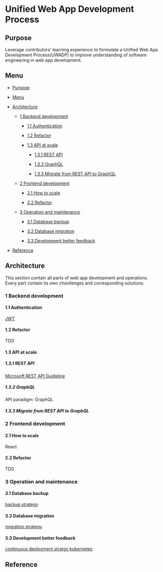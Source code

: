 # Unified Web App Development Process

## Purpose 

Leverage contributors' learning experience to formulate a Unified Web App Development Process(UWADP) to improve understanding of software engineering in web app development.

## Menu

- [Purpose](#purpose)

- [Menu](#menu)

- [Architecture](#architecture)

    - [1 Backend development](#1-backend-development)
    
        - [1.1 Authentication](#11-authentication)
    
        - [1.2 Refactor](#12-refactor)
    
        - [1.3 API at scale](#13-api-at-scale)

            - [1.3.1 REST API](#131-rest-api)

            - [1.3.2 GraphQL](#132-graphql)

            - [1.3.3 Migrate from REST API to GraphQL](#133-migrate-from-rest-api-to-graphql)
    
    - [2 Frontend development](#2-frontend-development)
    
        - [2.1 How to scale](#21-how-to-scale)
    
        - [2.2 Refactor](#22-refactor)
    
    - [3 Operation and maintenance](#3-operation-and-maintenance)
    
        - [3.1 Database backup](#31-database-backup)
            
        - [3.2 Database migration](#32-database-migration)
    
        - [3.3 Development better feedback](#33-development-better-feedback)

- [Reference](#Reference)


## Architecture

This section contain all parts of web app development and operations. Every part contain its own chanllenges and corresponding solutions.

### 1 Backend development

#### 1.1 Authentication

[JWT][4]

#### 1.2 Refactor

TDD

#### 1.3 API at scale

##### 1.3.1 REST API

[Microsoft REST API Guideline][5]

##### 1.3.2 GraphQL

API paradigm: GraphQL

##### 1.3.3 Migrate from REST API to GraphQL


### 2 Frontend development

#### 2.1 How to scale

React

#### 2.2 Refactor

TDD

### 3 Operation and maintenance

#### 3.1 Database backup

[backup strategy][1]

#### 3.2 Database migration

[migration strategy][2]

#### 3.3 Development better feedback

[continuous deployment stratgy kubernetes][3]


## Reference

[1]: https://docs.google.com/document/d/1F1uhdQpT8-V6UXAfekXi44h98daV_Lkoc4X5ibqbqmE/edit?usp=sharing

[2]: https://docs.google.com/document/d/1s4GvR72e2LbrxMGgFPxEUPPZuzCNX6rY1h7wdqDp4wY/edit?usp=sharing

[3]: https://docs.google.com/document/d/1Cg7KCYP42_cwwtvnoRV30-DNLdsgv1Ll3j2Ie5FCBZg/edit?usp=sharing

[4]: https://github.com/xuyuji9000/jwt-demo

[5]: https://github.com/Microsoft/api-guidelines/blob/vNext/Guidelines.md
